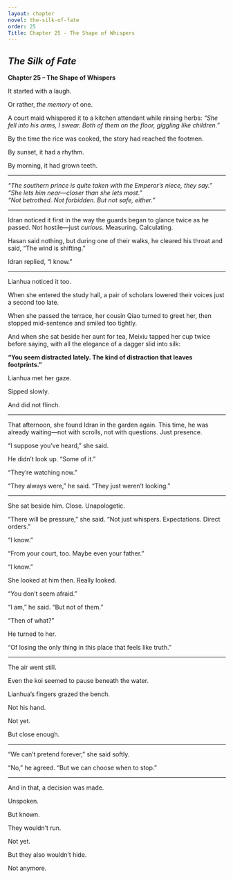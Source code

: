 ```yaml
---
layout: chapter
novel: the-silk-of-fate
order: 25
Title: Chapter 25 - The Shape of Whispers
---
```


## *The Silk of Fate*  
**Chapter 25 – The Shape of Whispers**

It started with a laugh.

Or rather, *the memory* of one.

A court maid whispered it to a kitchen attendant while rinsing herbs: *“She fell into his arms, I swear. Both of them on the floor, giggling like children.”*

By the time the rice was cooked, the story had reached the footmen.

By sunset, it had a rhythm.

By morning, it had grown teeth.

---

*“The southern prince is quite taken with the Emperor’s niece, they say.”*  
*“She lets him near—closer than she lets most.”*  
*“Not betrothed. Not forbidden. But not safe, either.”*

---

Idran noticed it first in the way the guards began to glance twice as he passed. Not hostile—just *curious*. Measuring. Calculating.

Hasan said nothing, but during one of their walks, he cleared his throat and said, “The wind is shifting.”

Idran replied, “I know.”

---

Lianhua noticed it too.

When she entered the study hall, a pair of scholars lowered their voices just a second too late.

When she passed the terrace, her cousin Qiao turned to greet her, then stopped mid-sentence and smiled too tightly.

And when she sat beside her aunt for tea, Meixiu tapped her cup twice before saying, with all the elegance of a dagger slid into silk:

**“You seem distracted lately. The kind of distraction that leaves footprints.”**

Lianhua met her gaze.

Sipped slowly.

And did not flinch.

---

That afternoon, she found Idran in the garden again. This time, he was already waiting—not with scrolls, not with questions. Just presence.

“I suppose you’ve heard,” she said.

He didn’t look up. “Some of it.”

“They’re watching now.”

“They always were,” he said. “They just weren’t looking.”

---

She sat beside him. Close. Unapologetic.

“There will be pressure,” she said. “Not just whispers. Expectations. Direct orders.”

“I know.”

“From your court, too. Maybe even your father.”

“I know.”

She looked at him then. Really looked.

“You don’t seem afraid.”

“I am,” he said. “But not of them.”

“Then of what?”

He turned to her.

“Of losing the only thing in this place that feels like truth.”

---

The air went still.

Even the koi seemed to pause beneath the water.

Lianhua’s fingers grazed the bench.

Not his hand.

Not yet.

But close enough.

---

“We can’t pretend forever,” she said softly.

“No,” he agreed. “But we can choose when to stop.”

---

And in that, a decision was made.

Unspoken.

But known.

They wouldn’t run.

Not yet.

But they also wouldn’t hide.

Not anymore.